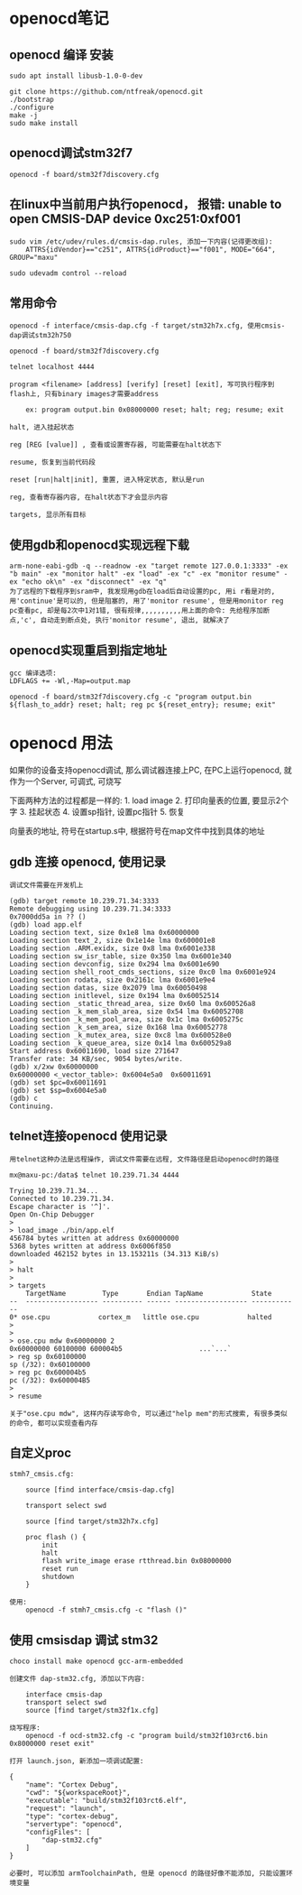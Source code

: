 # openocd笔记

## openocd 编译 安装

    sudo apt install libusb-1.0-0-dev

    git clone https://github.com/ntfreak/openocd.git
    ./bootstrap
    ./configure
    make -j
    sudo make install


## openocd调试stm32f7

    openocd -f board/stm32f7discovery.cfg


## 在linux中当前用户执行openocd， 报错: unable to open CMSIS-DAP device 0xc251:0xf001

    sudo vim /etc/udev/rules.d/cmsis-dap.rules, 添加一下内容(记得更改组):
        ATTRS{idVendor}=="c251", ATTRS{idProduct}=="f001", MODE="664", GROUP="maxu"

    sudo udevadm control --reload


## 常用命令

    openocd -f interface/cmsis-dap.cfg -f target/stm32h7x.cfg, 使用cmsis-dap调试stm32h750

    openocd -f board/stm32f7discovery.cfg

    telnet localhost 4444

    program <filename> [address] [verify] [reset] [exit], 写可执行程序到flash上, 只有binary images才需要address

        ex: program output.bin 0x08000000 reset; halt; reg; resume; exit

    halt, 进入挂起状态

    reg [REG [value]] , 查看或设置寄存器, 可能需要在halt状态下

    resume, 恢复到当前代码段

    reset [run|halt|init], 重置, 进入特定状态, 默认是run

    reg, 查看寄存器内容, 在halt状态下才会显示内容

    targets, 显示所有目标

## 使用gdb和openocd实现远程下载

    arm-none-eabi-gdb -q --readnow -ex "target remote 127.0.0.1:3333" -ex "b main" -ex "monitor halt" -ex "load" -ex "c" -ex "monitor resume" -ex "echo ok\n" -ex "disconnect" -ex "q"
    为了远程的下载程序到sram中, 我发现用gdb在load后自动设置的pc, 用i r看是对的, 用'continue'是可以的, 但是阻塞的, 用了'monitor resume', 但是用monitor reg pc查看pc, 却是每2次中1对1错, 很有规律,,,,,,,,,,用上面的命令: 先给程序加断点,'c', 自动走到断点处, 执行'monitor resume', 退出, 就解决了


## openocd实现重启到指定地址

    gcc 编译选项:
    LDFLAGS += -Wl,-Map=output.map

    openocd -f board/stm32f7discovery.cfg -c "program output.bin ${flash_to_addr} reset; halt; reg pc ${reset_entry}; resume; exit"

# openocd 用法

如果你的设备支持openocd调试, 那么调试器连接上PC, 在PC上运行openocd, 就作为一个Server, 可调式, 可烧写

下面两种方法的过程都是一样的:
    1. load image
    2. 打印向量表的位置, 要显示2个字
    3. 挂起状态
    4. 设置sp指针, 设置pc指针
    5. 恢复

向量表的地址, 符号在startup.s中, 根据符号在map文件中找到具体的地址


## gdb 连接 openocd, 使用记录

    调试文件需要在开发机上

    (gdb) target remote 10.239.71.34:3333
    Remote debugging using 10.239.71.34:3333
    0x7000dd5a in ?? ()
    (gdb) load app.elf
    Loading section text, size 0x1e8 lma 0x60000000
    Loading section text_2, size 0x1e14e lma 0x600001e8
    Loading section .ARM.exidx, size 0x8 lma 0x6001e338
    Loading section sw_isr_table, size 0x350 lma 0x6001e340
    Loading section devconfig, size 0x294 lma 0x6001e690
    Loading section shell_root_cmds_sections, size 0xc0 lma 0x6001e924
    Loading section rodata, size 0x2161c lma 0x6001e9e4
    Loading section datas, size 0x2079 lma 0x60050498
    Loading section initlevel, size 0x194 lma 0x60052514
    Loading section _static_thread_area, size 0x60 lma 0x600526a8
    Loading section _k_mem_slab_area, size 0x54 lma 0x60052708
    Loading section _k_mem_pool_area, size 0x1c lma 0x6005275c
    Loading section _k_sem_area, size 0x168 lma 0x60052778
    Loading section _k_mutex_area, size 0xc8 lma 0x600528e0
    Loading section _k_queue_area, size 0x14 lma 0x600529a8
    Start address 0x60011690, load size 271647
    Transfer rate: 34 KB/sec, 9054 bytes/write.
    (gdb) x/2xw 0x60000000
    0x60000000 <_vector_table>:	0x6004e5a0	0x60011691
    (gdb) set $pc=0x60011691
    (gdb) set $sp=0x6004e5a0
    (gdb) c
    Continuing.


## telnet连接openocd 使用记录

    用telnet这种办法是远程操作, 调试文件需要在远程, 文件路径是启动openocd时的路径

    mx@maxu-pc:/data$ telnet 10.239.71.34 4444

    Trying 10.239.71.34...
    Connected to 10.239.71.34.
    Escape character is '^]'.
    Open On-Chip Debugger
    >
    > load_image ./bin/app.elf
    456784 bytes written at address 0x60000000
    5368 bytes written at address 0x6006f850
    downloaded 462152 bytes in 13.153211s (34.313 KiB/s)
    >
    > halt
    >
    > targets
        TargetName         Type       Endian TapName            State
    --  ------------------ ---------- ------ ------------------ ------------
    0* ose.cpu            cortex_m   little ose.cpu            halted
    >
    >
    > ose.cpu mdw 0x60000000 2
    0x60000000 60100000 600004b5                   ...`...`
    > reg sp 0x60100000
    sp (/32): 0x60100000
    > reg pc 0x600004b5
    pc (/32): 0x600004B5
    >
    > resume

    关于"ose.cpu mdw", 这样内存读写命令, 可以通过"help mem"的形式搜索, 有很多类似的命令, 都可以实现查看内存



## 自定义proc

    stmh7_cmsis.cfg:

        source [find interface/cmsis-dap.cfg]

        transport select swd

        source [find target/stm32h7x.cfg]

        proc flash () {
            init
            halt
            flash write_image erase rtthread.bin 0x08000000
            reset run
            shutdown
        }

    使用:
        openocd -f stmh7_cmsis.cfg -c "flash ()"

## 使用 cmsisdap 调试 stm32

    choco install make openocd gcc-arm-embedded

    创建文件 dap-stm32.cfg, 添加以下内容:

        interface cmsis-dap
        transport select swd
        source [find target/stm32f1x.cfg]

    烧写程序:
        openocd -f ocd-stm32.cfg -c "program build/stm32f103rct6.bin 0x8000000 reset exit"

    打开 launch.json, 新添加一项调试配置:

	{
		"name": "Cortex Debug",
		"cwd": "${workspaceRoot}",
		"executable": "build/stm32f103rct6.elf",
		"request": "launch",
		"type": "cortex-debug",
		"servertype": "openocd",
		"configFiles": [
			"dap-stm32.cfg"
		]
	}

    必要时, 可以添加 armToolchainPath, 但是 openocd 的路径好像不能添加, 只能设置环境变量
